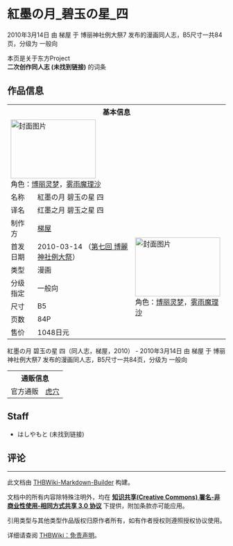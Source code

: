 # 紅墨の月_碧玉の星_四

<!-- source html: G:\repos\THBWiki-Markdown-Builder\THBWikiMarkdown\Temp\main\2\2a\ns0%3A%E7%B4%85%E5%A2%A8%E3%81%AE%E6%9C%88_%E7%A2%A7%E7%8E%89%E3%81%AE%E6%98%9F_%E5%9B%9B.html -->

2010年3月14日 由 梯屋 于 博丽神社例大祭7 发布的漫画同人志，B5尺寸一共84页，分级为 一般向

本页是关于东方Project  
 **二次创作同人志 (未找到链接)** 的词条
## 作品信息

<table><tbody><tr><th colspan="3">基本信息</th></tr><tr><td class="cover-artwork-mobile" colspan="2"><a href="./文件-紅墨の月_碧玉の星_四封面.jpg.md" class="image" title="封面图片"><img alt="封面图片" src="https://upload.thwiki.cc/thumb/4/49/%E7%B4%85%E5%A2%A8%E3%81%AE%E6%9C%88_%E7%A2%A7%E7%8E%89%E3%81%AE%E6%98%9F_%E5%9B%9B%E5%B0%81%E9%9D%A2.jpg/196px-%E7%B4%85%E5%A2%A8%E3%81%AE%E6%9C%88_%E7%A2%A7%E7%8E%89%E3%81%AE%E6%98%9F_%E5%9B%9B%E5%B0%81%E9%9D%A2.jpg" decoding="async" loading="lazy" width="196" height="136" srcset="https://upload.thwiki.cc/thumb/4/49/%E7%B4%85%E5%A2%A8%E3%81%AE%E6%9C%88_%E7%A2%A7%E7%8E%89%E3%81%AE%E6%98%9F_%E5%9B%9B%E5%B0%81%E9%9D%A2.jpg/294px-%E7%B4%85%E5%A2%A8%E3%81%AE%E6%9C%88_%E7%A2%A7%E7%8E%89%E3%81%AE%E6%98%9F_%E5%9B%9B%E5%B0%81%E9%9D%A2.jpg 1.5x, https://upload.thwiki.cc/thumb/4/49/%E7%B4%85%E5%A2%A8%E3%81%AE%E6%9C%88_%E7%A2%A7%E7%8E%89%E3%81%AE%E6%98%9F_%E5%9B%9B%E5%B0%81%E9%9D%A2.jpg/392px-%E7%B4%85%E5%A2%A8%E3%81%AE%E6%9C%88_%E7%A2%A7%E7%8E%89%E3%81%AE%E6%98%9F_%E5%9B%9B%E5%B0%81%E9%9D%A2.jpg 2x" data-file-width="1280" data-file-height="889"></a><div class="cover-char">角色：<a href="./博丽灵梦.md" title="博丽灵梦">博丽灵梦</a>，<a href="./雾雨魔理沙.md" title="雾雨魔理沙">雾雨魔理沙</a></div></td>
</tr><tr><td class="label">名称</td><td colspan="2"> 紅墨の月 碧玉の星 四 </td></tr><tr><td class="label">译名</td><td colspan="2"> 红墨之月 碧玉之星 四 </td></tr><tr><td class="label">制作方</td><td><a href="./梯屋.md" title="梯屋">梯屋</a></td><td class="cover-artwork" rowspan="7" style="min-width:196px;"><a href="./文件-紅墨の月_碧玉の星_四封面.jpg.md" class="image" title="封面图片"><img alt="封面图片" src="https://upload.thwiki.cc/thumb/4/49/%E7%B4%85%E5%A2%A8%E3%81%AE%E6%9C%88_%E7%A2%A7%E7%8E%89%E3%81%AE%E6%98%9F_%E5%9B%9B%E5%B0%81%E9%9D%A2.jpg/196px-%E7%B4%85%E5%A2%A8%E3%81%AE%E6%9C%88_%E7%A2%A7%E7%8E%89%E3%81%AE%E6%98%9F_%E5%9B%9B%E5%B0%81%E9%9D%A2.jpg" decoding="async" loading="lazy" width="196" height="136" srcset="https://upload.thwiki.cc/thumb/4/49/%E7%B4%85%E5%A2%A8%E3%81%AE%E6%9C%88_%E7%A2%A7%E7%8E%89%E3%81%AE%E6%98%9F_%E5%9B%9B%E5%B0%81%E9%9D%A2.jpg/294px-%E7%B4%85%E5%A2%A8%E3%81%AE%E6%9C%88_%E7%A2%A7%E7%8E%89%E3%81%AE%E6%98%9F_%E5%9B%9B%E5%B0%81%E9%9D%A2.jpg 1.5x, https://upload.thwiki.cc/thumb/4/49/%E7%B4%85%E5%A2%A8%E3%81%AE%E6%9C%88_%E7%A2%A7%E7%8E%89%E3%81%AE%E6%98%9F_%E5%9B%9B%E5%B0%81%E9%9D%A2.jpg/392px-%E7%B4%85%E5%A2%A8%E3%81%AE%E6%9C%88_%E7%A2%A7%E7%8E%89%E3%81%AE%E6%98%9F_%E5%9B%9B%E5%B0%81%E9%9D%A2.jpg 2x" data-file-width="1280" data-file-height="889"></a><div class="cover-char">角色：<a href="./博丽灵梦.md" title="博丽灵梦">博丽灵梦</a>，<a href="./雾雨魔理沙.md" title="雾雨魔理沙">雾雨魔理沙</a></div></td>
</tr><tr><td class="label">首发日期</td><td>2010-03-14&#160;（<a href="/展会作品列表?e=%E5%8D%9A%E4%B8%BD%E7%A5%9E%E7%A4%BE%E4%BE%8B%E5%A4%A7%E7%A5%AD%237">第七回 博麗神社例大祭</a>）</td></tr><tr><td class="label">类型</td><td>漫画</td></tr><tr><td class="label">分级指定</td><td>一般向</td></tr><tr><td class="label">尺寸</td><td>B5</td></tr><tr><td class="label">页数</td><td>84P</td></tr><tr><td class="label">售价</td><td>1048日元</td></tr></tbody></table>

紅墨の月 碧玉の星 四（同人志，梯屋，2010） - 2010年3月14日 由 梯屋 于 博丽神社例大祭7 发布的漫画同人志，B5尺寸一共84页，分级为 一般向

<table><tbody><tr><th colspan="3">通贩信息</th></tr><tr><td class="label">官方通贩</td><td colspan="2"><a rel="nofollow" class="external text" href="https://ec.toranoana.jp/tora_r/ec/item/040010214584">虎穴</a></td></tr></tbody></table>


## Staff
- はしやもと (未找到链接)

## 评论




---

此文档由 [THBWiki-Markdown-Builder](https://github.com/Delsin-Yu/THBWiki-Markdown-Builder) 构建。

文档中的所有内容除特殊注明外，均在 [**知识共享(Creative Commons) 署名-非商业性使用-相同方式共享 3.0 协议**](https://creativecommons.org/licenses/by-sa/3.0/deed.zh-hans) 下提供，附加条款亦可能应用。

引用类型与其他类型作品版权归原作者所有，如有作者授权则遵照授权协议使用。

详细请查阅 [THBWiki：免责声明](https://thbwiki.cc/THBWiki:%E5%85%8D%E8%B4%A3%E5%A3%B0%E6%98%8E)。

